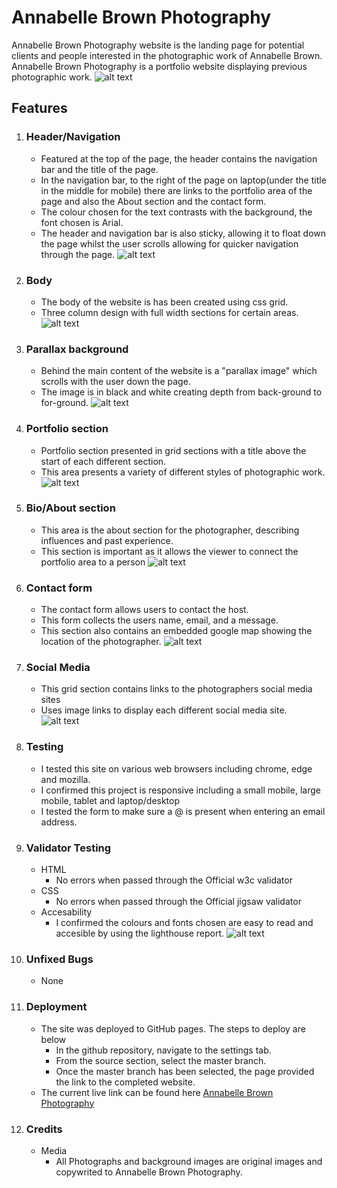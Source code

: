 # Annabelle Brown Photography
Annabelle Brown Photography website is the landing page for potential clients and people interested in the photographic work of Annabelle Brown. Annabelle Brown Photography is a portfolio website displaying previous photographic work.
![alt text](https://github.com/joshmclynn/Annabelle-Brown-Photography/blob/main/docs%2Bscreenshots/amiResp.PNG "Annabelle Brown Photography responsive view")
## Features
1. ### Header/Navigation
    * Featured at the top of the page, the header contains the navigation bar and the title of the page.
    * In the navigation bar, to the right of the page on laptop(under the title in the middle for mobile) there are links to the portfolio area of the page and also the About section and the contact form.
    * The colour chosen for the text contrasts with the background, the font chosen is Arial.
    * The header and navigation bar is also sticky, allowing it to float down the page whilst the user scrolls allowing for quicker navigation through the page.
 ![alt text](https://github.com/joshmclynn/Annabelle-Brown-Photography/blob/main/docs%2Bscreenshots/header.PNG "Image of header and navigation bar")
2. ### Body
    * The body of the website is has been created using css grid.
    * Three column design with full width sections for certain areas.
 ![alt text](https://github.com/joshmclynn/Annabelle-Brown-Photography/blob/main/docs%2Bscreenshots/grid.PNG "image showing three column grid")
3. ### Parallax background
    * Behind the main content of the website is a "parallax image" which scrolls with the user down the page.
    * The image is in black and white creating depth from back-ground to for-ground.
 ![alt text](https://github.com/joshmclynn/Annabelle-Brown-Photography/blob/main/assets/images/London.jpg "Image used as the background")
4. ### Portfolio section
    * Portfolio section presented in grid sections with a title above the start of each different section.
    * This area presents a variety of different styles of photographic work.
 ![alt text](https://github.com/joshmclynn/Annabelle-Brown-Photography/blob/main/docs%2Bscreenshots/portfolio.PNG "Image showing streetstyle section of portfolio")
5. ### Bio/About section
    * This area is the about section for the photographer, describing influences and past experience.
    * This section is important as it allows the viewer to connect the portfolio area to a person
 ![alt text](https://github.com/joshmclynn/Annabelle-Brown-Photography/blob/main/docs%2Bscreenshots/about.PNG "Image containing the about section of the website")
6. ### Contact form
    * The contact form allows users to contact the host.
    * This form collects the users name, email, and a message.
    * This section also contains an embedded google map showing the location of the photographer.
 ![alt text](https://github.com/joshmclynn/Annabelle-Brown-Photography/blob/main/docs%2Bscreenshots/contactForm.PNG "Image containing the contact form and embedded map")
7. ### Social Media
    * This grid section contains links to the photographers social media sites
    * Uses image links to display each different social media site.
 ![alt text](https://github.com/joshmclynn/Annabelle-Brown-Photography/blob/main/docs%2Bscreenshots/socialLinks.PNG "Image containing links to social media sites")
8. ### Testing
    * I tested this site on various web browsers including chrome, edge and mozilla.
    * I confirmed this project is responsive including a small mobile, large mobile, tablet and laptop/desktop
    * I tested the form to make sure a @ is present when entering an email address.
9. ### Validator Testing
    * HTML
      - No errors when passed through the Official w3c validator
    * CSS
      - No errors when passed through the Official jigsaw validator
    * Accesability
      - I confirmed the colours and fonts chosen are easy to read and accesible by using the lighthouse report.
  ![alt text](https://github.com/joshmclynn/Annabelle-Brown-Photography/blob/main/docs%2Bscreenshots/lighthouse.PNG "Image containing lighthouse report")
10. ### Unfixed Bugs
    * None
11. ### Deployment
    * The site was deployed to GitHub pages. The steps to deploy are below
      - In the github repository, navigate to the settings tab.
      - From the source section, select the master branch.
      - Once the master branch has been selected, the page provided the link to the completed website.
    - The current live link can be found here [Annabelle Brown Photography](https://joshmclynn.github.io/Annabelle-Brown-Photography/)
12. ### Credits
    * Media
      - All Photographs and background images are original images and copywrited to Annabelle Brown Photography.
       
  
